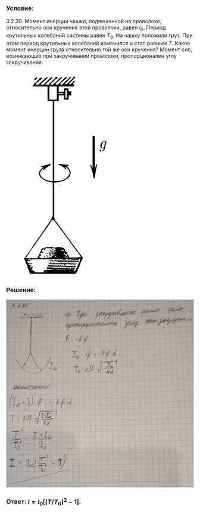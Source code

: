 ###  Условие:

$3.2.30.$ Момент инерции чашки, подвешенной на проволоке, относительно оси кручения этой проволоки, равен $I_0$. Период крутильных колебаний системы равен $T_0$. На чашку положили груз. При этом период крутильных колебаний изменился и стал равным $T$. Каков момент инерции груза относительно той же оси кручения? Момент сил, возникающих при закручивании проволоки, пропорционален углу закручивания

![|283x553, 67%](../../img/3.2.30/3.2.30.png)

###  Решение:

![|770x769, 67%](../../img/3.2.30/01.jpg)

###  Ответ: $I = I_0[(T /T_0)^2 − 1]$.